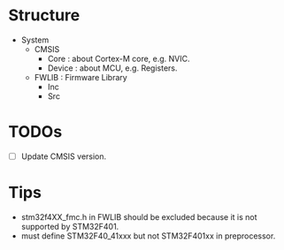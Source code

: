 # Structure
- System
  - CMSIS
    - Core : about Cortex-M core, e.g. NVIC.
    - Device : about MCU, e.g. Registers.
  - FWLIB : Firmware Library
    - Inc
    - Src


# TODOs
- [ ] Update CMSIS version.

# Tips
- stm32f4XX_fmc.h in FWLIB should be excluded because it is not supported by STM32F401.
- must define STM32F40_41xxx but not STM32F401xx in preprocessor.